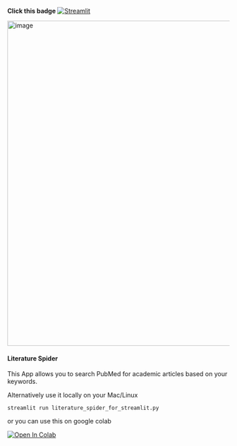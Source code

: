


**Click this badge** [![Streamlit](https://img.shields.io/badge/Streamlit-Live%20App-brightgreen)](https://litghtspider-46616781386b.herokuapp.com/)  

<img width="737" alt="image" src="https://github.com/user-attachments/assets/02776770-01dc-474d-a6fd-e3cb6da35a55">

#### Literature Spider

This App allows you to search PubMed for academic articles based on your keywords.


Alternatively use it locally on your Mac/Linux

```
streamlit run literature_spider_for_streamlit.py
```

or you can use this on google colab

[![Open In Colab](https://colab.research.google.com/assets/colab-badge.svg)](https://colab.research.google.com/github/quantaosun/literature_spider/blob/main/literaure_spider.ipynb)







